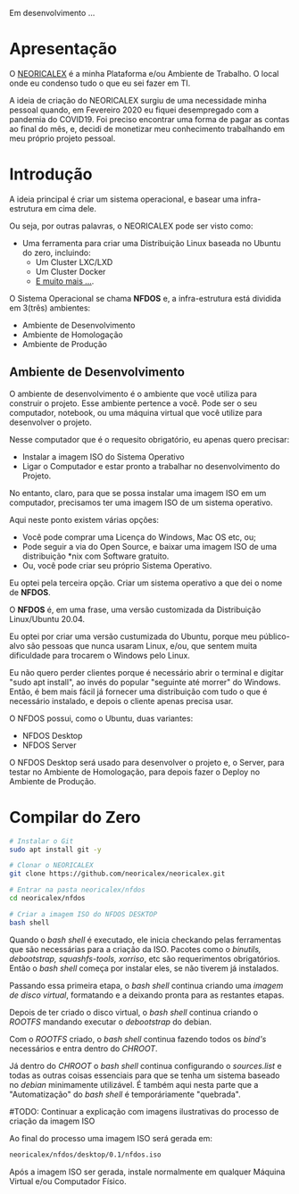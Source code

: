 Em desenvolvimento ...

# Apresentação

O [NEORICALEX](https://neoricalex.com.br) é a minha Plataforma e/ou Ambiente de Trabalho. O local onde eu condenso tudo o que eu sei fazer em TI.

A ideia de criação do NEORICALEX surgiu de uma necessidade minha pessoal quando, em Fevereiro 2020 eu fiquei desempregado com a pandemia do COVID19. Foi preciso encontrar uma forma de pagar as contas ao final do mês, e, decidi de monetizar meu conhecimento trabalhando em meu próprio projeto pessoal.

# Introdução

A ideia principal é criar um sistema operacional, e basear uma infra-estrutura em cima dele.

Ou seja, por outras palavras, o NEORICALEX pode ser visto como:

* Uma ferramenta para criar uma Distribuição Linux baseada no Ubuntu do zero, incluindo:
    * Um Cluster LXC/LXD
    * Um Cluster Docker
    * [E muito mais ...](./nfdos/README.md).

O Sistema Operacional se chama **NFDOS** e, a infra-estrutura está dividida em 3(três) ambientes:

* Ambiente de Desenvolvimento
* Ambiente de Homologação
* Ambiente de Produção

## Ambiente de Desenvolvimento

O ambiente de desenvolvimento é o ambiente que você utiliza para construir o projeto. Esse ambiente pertence a você. Pode ser o seu computador, notebook, ou uma máquina virtual que você utilize para desenvolver o projeto.

Nesse computador que é o requesito obrigatório, eu apenas quero precisar:

* Instalar a imagem ISO do Sistema Operativo
* Ligar o Computador e estar pronto a trabalhar no desenvolvimento do Projeto.

No entanto, claro, para que se possa instalar uma imagem ISO em um computador, precisamos ter uma imagem ISO de um sistema operativo.

Aqui neste ponto existem várias opções:

* Você pode comprar uma Licença do Windows, Mac OS etc, ou;
* Pode seguir a via do Open Source, e baixar uma imagem ISO de uma distribuição *nix com Software gratuito.
* Ou, você pode criar seu próprio Sistema Operativo.

Eu optei pela terceira opção. Criar um sistema operativo a que dei o nome de **NFDOS**.

O **NFDOS** é, em uma frase, uma versão customizada da Distribuição Linux/Ubuntu 20.04.

Eu optei por criar uma versão custumizada do Ubuntu, porque meu público-alvo são pessoas que nunca usaram Linux, e/ou, que sentem muita dificuldade para trocarem o Windows pelo Linux.

Eu não quero perder clientes porque é necessário abrir o terminal e digitar "sudo apt install", ao invés do popular "seguinte até morrer" do Windows. Então, é bem mais fácil já fornecer uma distribuição com tudo o que é necessário instalado, e depois o cliente apenas precisa usar.

O NFDOS possui, como o Ubuntu, duas variantes:

* NFDOS Desktop
* NFDOS Server

O NFDOS Desktop será usado para desenvolver o projeto e, o Server, para testar no Ambiente de Homologação, para depois fazer o Deploy no Ambiente de Produção.


# Compilar do Zero

```bash
# Instalar o Git
sudo apt install git -y

# Clonar o NEORICALEX
git clone https://github.com/neoricalex/neoricalex.git

# Entrar na pasta neoricalex/nfdos
cd neoricalex/nfdos

# Criar a imagem ISO do NFDOS DESKTOP
bash shell
```
Quando o *bash shell* é executado, ele inicia checkando pelas ferramentas que são necessárias para a criação da ISO. Pacotes como o *binutils, debootstrap, squashfs-tools, xorriso*, etc são requerimentos obrigatórios. Então o *bash shell* começa por instalar eles, se não tiverem já instalados.

Passando essa primeira etapa, o *bash shell* continua criando uma *imagem de disco virtual*, formatando e a deixando pronta para as restantes etapas.

Depois de ter criado o disco virtual, o *bash shell* continua criando o *ROOTFS* mandando executar o *debootstrap* do debian.

Com o *ROOTFS* criado, o *bash shell* continua fazendo todos os *bind's* necessários e entra dentro do *CHROOT*.

Já dentro do *CHROOT* o *bash shell* continua configurando o *sources.list* e todas as outras coisas essenciais para que se tenha um sistema baseado no *debian* minimamente utilizável. É também aqui nesta parte que a "Automatização" do *bash shell* é temporáriamente "quebrada". 

#TODO: Continuar a explicação com imagens ilustrativas do processo de criação da imagem ISO
<!--
    Lembretes Markdown: https://guides.github.com/features/mastering-markdown/#examples
    ![Imagem](https://github.com/neoricalex/neoricalex/blob/master/coped/docs/dev/img/consola.PNG)
-->


Ao final do processo uma imagem ISO será gerada em:
```bash
neoricalex/nfdos/desktop/0.1/nfdos.iso
```

Após a imagem ISO ser gerada, instale normalmente em qualquer Máquina Virtual e/ou Computador Físico.

